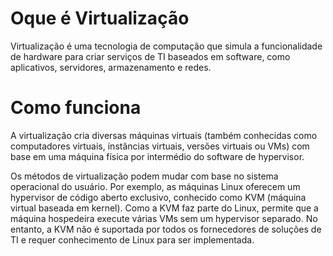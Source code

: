 # Oque é Virtualização
Virtualização é uma tecnologia de computação que simula a funcionalidade de hardware para criar serviços de TI baseados em software, como aplicativos, servidores, armazenamento e redes.

# Como funciona 

A virtualização cria diversas máquinas virtuais (também conhecidas como computadores virtuais, instâncias virtuais, versões virtuais ou VMs) com base em uma máquina física por intermédio do software de hypervisor.

Os métodos de virtualização podem mudar com base no sistema operacional do usuário. Por exemplo, as máquinas Linux oferecem um hypervisor de código aberto exclusivo, conhecido como KVM (máquina virtual baseada em kernel). Como a KVM faz parte do Linux, permite que a máquina hospedeira execute várias VMs sem um hypervisor separado. No entanto, a KVM não é suportada por todos os fornecedores de soluções de TI e requer conhecimento de Linux para ser implementada.